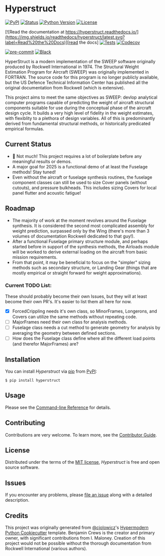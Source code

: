 # Hyperstruct

[![PyPI](https://img.shields.io/pypi/v/hyperstruct.svg)][pypi_]
[![Status](https://img.shields.io/pypi/status/hyperstruct.svg)][status]
[![Python Version](https://img.shields.io/pypi/pyversions/hyperstruct)][python version]
[![License](https://img.shields.io/pypi/l/hyperstruct)][license]

[![Read the documentation at https://hyperstruct.readthedocs.io/](https://img.shields.io/readthedocs/hyperstruct/latest.svg?label=Read%20the%20Docs)][read the docs]
[![Tests](https://github.com/czarified/hyperstruct/workflows/Tests/badge.svg)][tests]
[![Codecov](https://codecov.io/gh/czarified/hyperstruct/branch/main/graph/badge.svg)][codecov]

[![pre-commit](https://img.shields.io/badge/pre--commit-enabled-brightgreen?logo=pre-commit&logoColor=white)][pre-commit]
[![Black](https://img.shields.io/badge/code%20style-black-000000.svg)][black]

[pypi_]: https://pypi.org/project/hyperstruct/
[status]: https://pypi.org/project/hyperstruct/
[python version]: https://pypi.org/project/hyperstruct
[read the docs]: https://hyperstruct.readthedocs.io/
[tests]: https://github.com/czarified/hyperstruct/actions?workflow=Tests
[codecov]: https://app.codecov.io/gh/czarified/hyperstruct
[pre-commit]: https://github.com/pre-commit/pre-commit
[black]: https://github.com/psf/black

HyperStruct is a modern implementation of the SWEEP software originally
produced by Rockwell International in 1974. The Structural Weight Estimation
Program for Aircraft (SWEEP) was originally implemented in FORTRAN. The
source code for this program is no longer publicly available, but
the US Defence Technical Information Center has published all the original
documentation from Rockwell (which is extensive).

This project aims to meet the same objectives as SWEEP: devlop analytical
computer programs capable of predicting the weight of aircraft structural
components suitable for use during the conceptual phase of the aircraft
design cycle. It builds a very high level of fidelity in the weight
estimates, with flexiblity to a plethora of design variables. All of this
is predominantly derived from fundamental structural methods, or historically
predicated empirical formulas.

## Current Status

- 😬 Not much! This project requires a lot of boilerplate before any meaningful results or demos.
- A major goal for 2025 is a functional demo of at least the Fuselage methods! Stay tuned!
- Even without the aircraft or fuselage synthesis routines, the fuselage component classes can
  still be used to size Cover panels (without cutouts), and pressure bulkheads. This includes sizing
  Covers for local panel flutter and acoustic fatigue!

## Roadmap

- The majority of work at the moment revolves around the Fuselage synthesis. It is considered the
  second most complicated assembly for weight prediction, surpassed only by the Wing (there's more than 3
  volumes of documentation Rockwell dedicated to that guy!).
- After a functional Fuselage primary structure module, and perhaps started before in support of the synthesis methods,
  the Airloads module will be worked to derive external loading on the aircraft from basic mission requirements.
- From that point, it may be beneficial to focus on the "simpler" sizing methods such as secondary structure,
  or Landing Gear (things that are mostly empirical or straight forward for weight approximations).

### Current TODO List:

These should probably become their own Issues, but they will at least become their own PR's. It's easier to list them all here for now.

- [x] ForcedCrippling needs it's own class, so MinorFrames, Longerons, and Covers can utilize the same methods without repeating code.
- [ ] MajorFrames need their own class for analysis methods.
- [ ] Fuselage class needs a cut method to generate geometry for analysis by averaging the geometry between defined sections.
- [ ] How does the Fuselage class define where all the different load points (and therefor MajorFrames) are?

## Installation

You can install _Hyperstruct_ via [pip] from [PyPI]:

```console
$ pip install hyperstruct
```

## Usage

Please see the [Command-line Reference] for details.

## Contributing

Contributions are very welcome.
To learn more, see the [Contributor Guide].

## License

Distributed under the terms of the [MIT license][license],
_Hyperstruct_ is free and open source software.

## Issues

If you encounter any problems,
please [file an issue] along with a detailed description.

## Credits

This project was originally generated from [@cjolowicz]'s [Hypermodern Python Cookiecutter] template.
Benjamin Crews is the creator and primary owner, with significant contributions from I. Maloney.
Creation of this project would not be possible without the thorough documentation from Rockwell
International (various authors).

[@cjolowicz]: https://github.com/cjolowicz
[pypi]: https://pypi.org/
[hypermodern python cookiecutter]: https://github.com/cjolowicz/cookiecutter-hypermodern-python
[file an issue]: https://github.com/czarified/hyperstruct/issues
[pip]: https://pip.pypa.io/

<!-- github-only -->

[license]: https://github.com/czarified/hyperstruct/blob/main/LICENSE
[contributor guide]: https://github.com/czarified/hyperstruct/blob/main/CONTRIBUTING.md
[command-line reference]: https://hyperstruct.readthedocs.io/en/latest/usage.html
